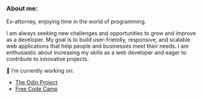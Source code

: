 ### About me: 

Ex-attorney, enjoying time in the world of programming.  

I am always seeking new challenges and opportunities to grow and improve as a developer. My goal is to build user-friendly, responsive, and scalable web applications that help people and businesses meet their needs. I am enthusiastic about increasing my skills as a web developer and eager to contribute to innovative projects.

🔭 I’m currently working on:
- [The Odin Project](https://www.theodinproject.com/)
- [Free Code Camp](https://www.freecodecamp.org/)

<!--
**mrt39/mrt39** is a ✨ _special_ ✨ repository because its `README.md` (this file) appears on your GitHub profile.

Here are some ideas to get you started:

- 🔭 I’m currently working on ...
- 🌱 I’m currently learning ...
- 👯 I’m looking to collaborate on ...
- 🤔 I’m looking for help with ...
- 💬 Ask me about ...
- 📫 How to reach me: ...
- 😄 Pronouns: ...
- ⚡ Fun fact: ...
-->
